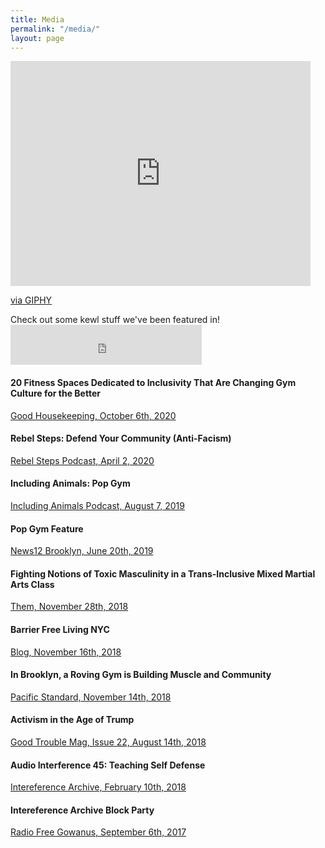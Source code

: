 ```yaml
---
title: Media
permalink: "/media/"
layout: page
---
```


<iframe src="https://giphy.com/embed/SAMnPt3h8rjAQ" width="480" height="360" frameBorder="0" class="giphy-embed" allowFullScreen></iframe><p><a href="https://giphy.com/gifs/jem-and-the-holograms-SAMnPt3h8rjAQ">via GIPHY</a></p>
Check out some kewl stuff we've been featured in!

<iframe src="https://withfriends.co/pop_gym/embed/raw:kind=Join" width="306" height="64" frameborder="0"></iframe>

#### 20 Fitness Spaces Dedicated to Inclusivity That Are Changing Gym Culture for the Better
[Good Housekeeping, October 6th, 2020](https://www.goodhousekeeping.com/health/fitness/g34205494/inclusive-gyms-fitness-spaces/)

#### Rebel Steps: Defend Your Community (Anti-Facism)
[Rebel Steps Podcast, April 2, 2020](https://rebelsteps.com/episodes/s2e6-defend-your-community.html)

#### Including Animals: Pop Gym
[Including Animals Podcast, August 7, 2019](https://includinganimals.libsyn.com/pop-gym)

#### Pop Gym Feature
[News12 Brooklyn, June 20th, 2019](https://vimeo.com/345048066)

#### Fighting Notions of Toxic Masculinity in a Trans-Inclusive Mixed Martial Arts Class
[Them, November 28th, 2018](https://www.them.us/story/mma-class-trans-inclusive)

#### Barrier Free Living NYC
[Blog, November 16th, 2018](https://www.bflnyc.org/popgym-self-defense-workshop-at-barrier-free-livings-freedom-house-domestic-violence-shelter/)

#### In Brooklyn, a Roving Gym is Building Muscle and Community 
[Pacific Standard, November 14th, 2018](https://psmag.com/social-justice/in-brooklyn-a-roving-gym-is-building-muscle-and-community)

#### Activism in the Age of Trump
[Good Trouble Mag, Issue 22, August 14th, 2018](/assets/gtmarticle.jpg)

#### Audio Interference 45: Teaching Self Defense
[Intereference Archive, February 10th, 2018](https://interferencearchive.org/audio-interference-45-teaching-self-defense/)

#### Intereference Archive Block Party
[Radio Free Gowanus, September 6th, 2017](https://www.dropbox.com/s/6pq4iiapa5qov13/RFG%20IA%20Block%20Party%20Edits_POP%20GYM.mp3?dl=0)
